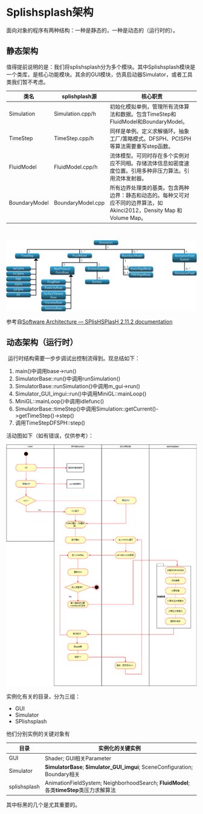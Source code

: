 # Splishsplash架构

面向对象的程序有两种结构：一种是静态的，一种是动态的（运行时的）。

## 静态架构



值得提前说明的是：我们将splishsplash分为多个模块。其中Splishsplash模块是一个类库，是核心功能模块。其余的GUI模块，仿真启动器Simulator，或者工具类我们暂不考虑。

| 类名          | splishplash源     | 核心职责                                                     |
| ------------- | ----------------- | ------------------------------------------------------------ |
| Simulation    | Simulation.cpp/h  | 初始化模拟单例，管理所有流体算法和数据。包含TimeStep和FluidModel和BoundaryModel。 |
| TimeStep      | TimeStep.cpp/h    | 同样是单例。定义求解循环。抽象工厂/策略模式。DFSPH、PCISPH等算法需要重写step函数。 |
| FluidModel    | FluidModel.cpp/h  | 流体模型。可同时存在多个实例对应不同相。存储流体信息如密度速度位置。引用多种非压力算法。引用流体发射器。 |
| BoundaryModel | BoundaryModel.cpp | 所有边界处理类的基类。包含两种边界：静态和动态的。每种又可对应不同的边界算法，如Akinci2012，Density Map 和 Volume Map。 |

​    

![SoftwareArchitechture](./pic/SoftwareArchitechture.jpg)



参考自[Software Architecture — SPlisHSPlasH 2.11.2 documentation](https://splishsplash.readthedocs.io/en/latest/architecture.html)



## 动态架构（运行时）

​    运行时结构需要一步步调试出控制流得到。现总结如下：


1.   main()中调用base->run()
2.   SimulatorBase::run()中调用runSimulation()
3.   SimulatorBase::runSimulation()中调用m_gui->run()
4.   Simulator_GUI_imgui::run()中调用MiniGL::mainLoop()
5.   MiniGL::mainLoop()中调用idlefunc()
6.   SimulatorBase::timeStep()中调用Simulation::getCurrent()->getTimeStep()->step()
7.   调用TimeStepDFSPH::step()



活动图如下（如有错误，仅供参考）：

![activityDiagram.drawio](./pic/activityGraph.png)





实例化有关的目录，分为三组：

 - GUI
 - Simulator
 - SPlishsplash

他们分别实例的关键对象有

| 目录         | 实例化的关键实例                                             |
| ------------ | ------------------------------------------------------------ |
| GUI          | Shader; GUI相关Parameter                                     |
| Simulator    | **SimulatorBase**; **Simulator_GUI_imgui**; SceneConfiguration; Boundary相关 |
| splishsplash | AnimationFieldSystem; NeighborhoodSearch; **FluidModel**; 各类**timeStep**类压力求解算法 |

其中标黑的几个是尤其重要的。

